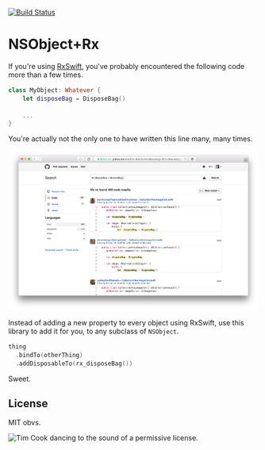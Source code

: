 [![Build Status](https://travis-ci.org/ashfurrow/NSObject-Rx.svg)](https://travis-ci.org/ashfurrow/NSObject-Rx)

NSObject+Rx
===========

If you're using [RxSwift](https://github.com/ReactiveX/RxSwift), you've probably encountered the following code more than a few times.

```swift
class MyObject: Whatever {
	let disposeBag = DisposeBag()

	...
}
```

You're actually not the only one to have written this line many, many times.

![Search screenshot showing many, many results.](assets/screenshot.png)

Instead of adding a new property to every object using RxSwift, use this library to add it for you, to any subclass of `NSObject`. 

```swift
thing
  .bindTo(otherThing)
  .addDisposableTo(rx_disposeBag())
```

Sweet.

License
-------

MIT obvs.

![Tim Cook dancing to the sound of a permissive license.](http://i.imgur.com/mONiWzj.gif)
